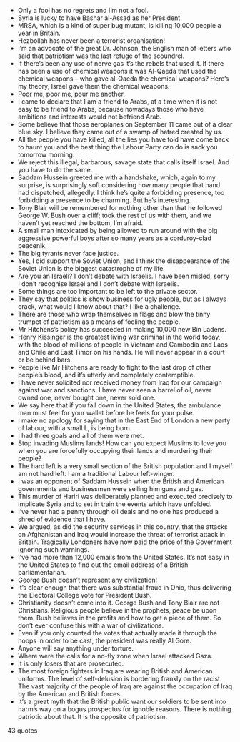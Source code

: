  - Only a fool has no regrets and I’m not a fool.
 - Syria is lucky to have Bashar al-Assad as her President.
 - MRSA, which is a kind of super bug mutant, is killing 10,000 people a year in Britain.
 - Hezbollah has never been a terrorist organisation!
 - I’m an advocate of the great Dr. Johnson, the English man of letters who said that patriotism was the last refuge of the scoundrel.
 - If there’s been any use of nerve gas it’s the rebels that used it. If there has been a use of chemical weapons it was Al-Qaeda that used the chemical weapons – who gave al-Qaeda the chemical weapons? Here’s my theory, Israel gave them the chemical weapons.
 - Poor me, poor me, pour me another.
 - I came to declare that I am a friend to Arabs, at a time when it is not easy to be friend to Arabs, because nowadays those who have ambitions and interests would not befriend Arab.
 - Some believe that those aeroplanes on September 11 came out of a clear blue sky. I believe they came out of a swamp of hatred created by us.
 - All the people you have killed, all the lies you have told have come back to haunt you and the best thing the Labour Party can do is sack you tomorrow morning.
 - We reject this illegal, barbarous, savage state that calls itself Israel. And you have to do the same.
 - Saddam Hussein greeted me with a handshake, which, again to my surprise, is surprisingly soft considering how many people that hand had dispatched, allegedly. I think he’s quite a forbidding presence, too forbidding a presence to be charming. But he’s interesting.
 - Tony Blair will be remembered for nothing other than that he followed George W. Bush over a cliff; took the rest of us with them, and we haven’t yet reached the bottom, I’m afraid.
 - A small man intoxicated by being allowed to run around with the big aggressive powerful boys after so many years as a corduroy-clad peacenik.
 - The big tyrants never face justice.
 - Yes, I did support the Soviet Union, and I think the disappearance of the Soviet Union is the biggest catastrophe of my life.
 - Are you an Israeli? I don’t debate with Israelis. I have been misled, sorry I don’t recognise Israel and I don’t debate with Israelis.
 - Some things are too important to be left to the private sector.
 - They say that politics is show business for ugly people, but as I always crack, what would I know about that? I like a challenge.
 - There are those who wrap themselves in flags and blow the tinny trumpet of patriotism as a means of fooling the people.
 - Mr Hitchens’s policy has succeeded in making 10,000 new Bin Ladens.
 - Henry Kissinger is the greatest living war criminal in the world today, with the blood of millions of people in Vietnam and Cambodia and Laos and Chile and East Timor on his hands. He will never appear in a court or be behind bars.
 - People like Mr Hitchens are ready to fight to the last drop of other people’s blood, and it’s utterly and completely contemptible.
 - I have never solicited nor received money from Iraq for our campaign against war and sanctions. I have never seen a barrel of oil, never owned one, never bought one, never sold one.
 - We say here that if you fall down in the United States, the ambulance man must feel for your wallet before he feels for your pulse.
 - I make no apology for saying that in the East End of London a new party of labour, with a small L, is being born.
 - I had three goals and all of them were met.
 - Stop invading Muslims lands! How can you expect Muslims to love you when you are forcefully occupying their lands and murdering their people?
 - The hard left is a very small section of the British population and I myself am not hard left. I am a traditional Labour left-winger.
 - I was an opponent of Saddam Hussein when the British and American governments and businessmen were selling him guns and gas.
 - This murder of Hariri was deliberately planned and executed precisely to implicate Syria and to set in train the events which have unfolded.
 - I’ve never had a penny through oil deals and no one has produced a shred of evidence that I have.
 - We argued, as did the security services in this country, that the attacks on Afghanistan and Iraq would increase the threat of terrorist attack in Britain. Tragically Londoners have now paid the price of the Government ignoring such warnings.
 - I’ve had more than 12,000 emails from the United States. It’s not easy in the United States to find out the email address of a British parliamentarian.
 - George Bush doesn’t represent any civilization!
 - It’s clear enough that there was substantial fraud in Ohio, thus delivering the Electoral College vote for President Bush.
 - Christianity doesn’t come into it. George Bush and Tony Blair are not Christians. Religious people believe in the prophets, peace be upon them. Bush believes in the profits and how to get a piece of them. So don’t ever confuse this with a war of civilizations.
 - Even if you only counted the votes that actually made it through the hoops in order to be cast, the president was really Al Gore.
 - Anyone will say anything under torture.
 - Where were the calls for a no-fly zone when Israel attacked Gaza.
 - It is only losers that are prosecuted.
 - The most foreign fighters in Iraq are wearing British and American uniforms. The level of self-delusion is bordering frankly on the racist. The vast majority of the people of Iraq are against the occupation of Iraq by the American and British forces.
 - It’s a great myth that the British public want our soldiers to be sent into harm’s way on a bogus prospectus for ignoble reasons. There is nothing patriotic about that. It is the opposite of patriotism.

43 quotes